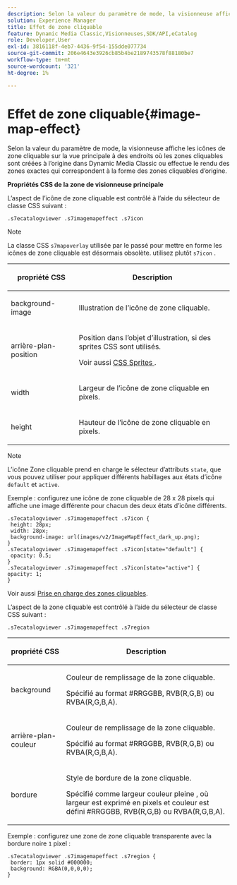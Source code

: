 ```yaml
---
description: Selon la valeur du paramètre de mode, la visionneuse affiche les icônes de zone cliquable sur la vue principale à des endroits où les zones cliquables sont créées à l’origine dans Dynamic Media Classic ou effectue le rendu des zones exactes qui correspondent à la forme des zones cliquables d’origine.
solution: Experience Manager
title: Effet de zone cliquable
feature: Dynamic Media Classic,Visionneuses,SDK/API,eCatalog
role: Developer,User
exl-id: 3816118f-4eb7-4436-9f54-155dde077734
source-git-commit: 206e4643e3926cb85b4be2189743578f88180be7
workflow-type: tm+mt
source-wordcount: '321'
ht-degree: 1%

---
```


# Effet de zone cliquable{#image-map-effect}

Selon la valeur du paramètre de mode, la visionneuse affiche les icônes de zone cliquable sur la vue principale à des endroits où les zones cliquables sont créées à l’origine dans Dynamic Media Classic ou effectue le rendu des zones exactes qui correspondent à la forme des zones cliquables d’origine.

<!--<a id="section_061E550C1C1D4DB2BD663A898895B38C"></a>-->

**Propriétés CSS de la zone de visionneuse principale**

L’aspect de l’icône de zone cliquable est contrôlé à l’aide du sélecteur de classe CSS suivant :

```
.s7ecatalogviewer .s7imagemapeffect .s7icon
```

>[!NOTE]
>
>La classe CSS `s7mapoverlay` utilisée par le passé pour mettre en forme les icônes de zone cliquable est désormais obsolète. utilisez plutôt `s7icon` .

<table id="table_94EE3F5BBE4547C0B4943471CEE7EDE4"> 
 <thead> 
  <tr> 
   <th colname="col1" class="entry"> <p> propriété CSS </p> </th> 
   <th colname="col2" class="entry"> <p>Description </p> </th> 
  </tr> 
 </thead>
 <tbody> 
  <tr> 
   <td colname="col1"> <p> <span class="codeph"> background-image  </span> </p> </td> 
   <td colname="col2"> <p>Illustration de l’icône de zone cliquable. </p> </td> 
  </tr> 
  <tr> 
   <td colname="col1"> <p> <span class="codeph"> arrière-plan-position  </span> </p> </td> 
   <td colname="col2"> <p> Position dans l’objet d’illustration, si des sprites CSS sont utilisés. </p> <p>Voir aussi <a href="../../../c-html5-s7-aem-asset-viewers/c-html5-20-ecatalog-viewer-about/c-html5-20-ecatalog-viewer-customizingviewer/c-html5-20-ecatalog-viewer-customizingviewer.md#section-9d570f95eb2443aca74c1b02f6e89aff" format="dita" scope="local"> CSS Sprites </a>. </p> </td> 
  </tr> 
  <tr> 
   <td colname="col1"> <p> <span class="codeph"> width </span> </p> </td> 
   <td colname="col2"> <p>Largeur de l’icône de zone cliquable en pixels. </p> </td> 
  </tr> 
  <tr> 
   <td colname="col1"> <p> <span class="codeph"> height </span> </p> </td> 
   <td colname="col2"> <p>Hauteur de l’icône de zone cliquable en pixels. </p> </td> 
  </tr> 
 </tbody> 
</table>

>[!NOTE]
>
>L’icône Zone cliquable prend en charge le sélecteur d’attributs `state`, que vous pouvez utiliser pour appliquer différents habillages aux états d’icône `default` et `active`.

Exemple : configurez une icône de zone cliquable de 28 x 28 pixels qui affiche une image différente pour chacun des deux états d’icône différents.

```
.s7ecatalogviewer .s7imagemapeffect .s7icon { 
 height: 28px; 
 width: 28px;  
 background-image: url(images/v2/ImageMapEffect_dark_up.png); 
} 
.s7ecatalogviewer .s7imagemapeffect .s7icon[state="default"] { 
 opacity: 0.5; 
} 
.s7ecatalogviewer .s7imagemapeffect .s7icon[state="active"] { 
opacity: 1; 
}
```

Voir aussi [Prise en charge des zones cliquables](../../../c-html5-s7-aem-asset-viewers/c-html5-20-ecatalog-viewer-about/c-html5-20-ecatalog-image-map-support.md#concept-28759efae5014a1fa8b0fb14dc26812a).

L’aspect de la zone cliquable est contrôlé à l’aide du sélecteur de classe CSS suivant :

```
.s7ecatalogviewer .s7imagemapeffect .s7region
```

<table id="table_1FF98CE842604AAABD838FF528CDC4EF"> 
 <thead> 
  <tr> 
   <th colname="col1" class="entry"> <p> propriété CSS </p> </th> 
   <th colname="col2" class="entry"> <p>Description </p> </th> 
  </tr> 
 </thead>
 <tbody> 
  <tr> 
   <td colname="col1"> <p> <span class="codeph"> background  </span> </p> </td> 
   <td colname="col2"> <p> Couleur de remplissage de la zone cliquable. </p> <p>Spécifié au format #RRGGBB, RVB(R,G,B) ou RVBA(R,G,B,A). </p> </td> 
  </tr> 
  <tr> 
   <td colname="col1"> <p> <span class="codeph"> arrière-plan-couleur  </span> </p> </td> 
   <td colname="col2"> <p> Couleur de remplissage de la zone cliquable. </p> <p>Spécifié au format #RRGGBB, RVB(R,G,B) ou RVBA(R,G,B,A). </p> </td> 
  </tr> 
  <tr> 
   <td colname="col1"> <p> <span class="codeph"> bordure </span> </p> </td> 
   <td colname="col2"> <p> Style de bordure de la zone cliquable. </p> <p>Spécifié comme <span class="codeph"> <span class="varname"> largeur </span> couleur <span class="varname"> pleine </span> </span>, où <span class="codeph"> <span class="varname"> largeur </span> </span> est exprimé en pixels et <span class="codeph"> <span class="varname"> couleur </span> </span> est défini #RRGGBB, RVB(R,G,B) ou RVBA(R,G,B,A). </p> </td> 
  </tr> 
 </tbody> 
</table>

Exemple : configurez une zone de zone cliquable transparente avec la bordure noire `1` pixel :

```
.s7ecatalogviewer .s7imagemapeffect .s7region { 
 border: 1px solid #000000; 
 background: RGBA(0,0,0,0);  
}
```
